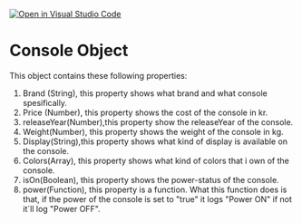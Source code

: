 [![Open in Visual Studio Code](https://classroom.github.com/assets/open-in-vscode-c66648af7eb3fe8bc4f294546bfd86ef473780cde1dea487d3c4ff354943c9ae.svg)](https://classroom.github.com/online_ide?assignment_repo_id=9733314&assignment_repo_type=AssignmentRepo)

# Console Object

This object contains these following properties:

1. Brand (String), this property shows what brand and what console spesifically.
2. Price (Number), this property shows the cost of the console in kr.
3. releaseYear(Number),this property show the releaseYear of the console.
4. Weight(Number), this property shows the weight of the console in kg.
5. Display(String),this property shows what kind of display is available on the console.
6. Colors(Array), this property shows what kind of colors that i own of the console.
7. isOn(Boolean), this property shows the power-status of the console.
8. power(Function), this property is a function. What this function does is that, if the power of the console is set to "true" it logs "Power ON" if not it´ll log "Power OFF".
